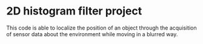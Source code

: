 # 2D histogram filter project

This code is able to localize the position of an object through the acquisition of sensor data about the environment while moving in a blurred way.

